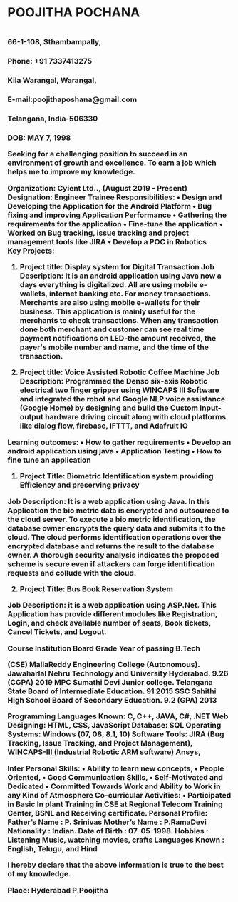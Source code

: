 <h1>POOJITHA POCHANA<h1>
<h3>66-1-108, Sthambampally,<h3>	Phone: +91 7337413275
<h3>Kila Warangal, Warangal,<h3>	E-mail:poojithaposhana@gmail.com
<h3>Telangana, India-506330<h3>	DOB: MAY 7, 1998

Seeking for a challenging position to succeed in an environment of growth and excellence. To earn a job which helps me to improve my knowledge.

   Organization: Cyient Ltd.., (August 2019 - Present)
               Designation: Engineer Trainee
               Responsibilities:
•	Design and Developing the Application for the Android Platform
•	Bug fixing and improving Application Performance
•	Gathering the requirements for the application
•	Fine-tune the application
•	Worked on Bug tracking, issue tracking and project management tools like JIRA
•	Develop a POC in Robotics  
 Key Projects:

1. Project title: Display system for Digital Transaction
Job Description: It is an android application using Java now a days everything is digitalized. All are using mobile e-wallets, internet banking etc. For money transactions. Merchants are also using mobile e-wallets for their business. This application is mainly useful for the merchants to check transactions. When any transaction  done both  merchant  and  customer  can  see real  time  payment  notifications  on LED-the  amount  received, the  payer's  mobile  number  and  name, and  the  time  of the transaction.

2. Project title: Voice Assisted Robotic Coffee Machine
Job Description: Programmed the Denso six-axis Robotic electrical two finger gripper using WINCAPS III Software and integrated the robot and Google NLP voice assistance (Google Home) by designing and build the Custom Input-output hardware driving circuit along with cloud platforms like dialog flow, firebase, IFTTT, and Adafruit IO

Learning outcomes:
• How to gather requirements
• Develop an android application using java
• Application Testing
• How to fine tune an application

1. Project Title: Biometric Identification system providing Efficiency and preserving privacy

Job Description: It is a web application using Java. In this Application the bio metric data is encrypted and outsourced to the cloud server. To execute a bio metric identification, the database owner encrypts the query data and submits it to the cloud.  The cloud performs identification operations over the encrypted database and returns the result to the database owner. A thorough security analysis indicates the proposed scheme is secure even if attackers can forge identification requests and collude with the cloud.

2. Project Title: Bus Book Reservation System 

Job Description: it is a web application using ASP.Net. This Application has provide different modules like Registration, Login, and check available number of seats, Book tickets, Cancel Tickets, and Logout.

Course	Institution	Board	Grade	Year of
passing
           B.Tech

(CSE)	MallaReddy
Engineering
College
(Autonomous).	Jawaharlal Nehru
Technology and
University
Hyderabad.	9.26
(CGPA)	2019
MPC	Sumathi Devi
Junior college.	Telangana State
Board of
Intermediate
Education.	91	2015
SSC	Sahithi High
School	Board of
Secondary
Education.	9.2
(GPA)	2013


Programming Languages Known: C, C++, JAVA, C#, .NET
Web Designing: HTML, CSS, JavaScript
Database: SQL
Operating Systems: Windows (07, 08, 8.1, 10)
Software Tools: JIRA (Bug Tracking, Issue Tracking, and Project Management), WINCAPS-III (Industrial Robotic ARM software) Ansys,

Inter Personal Skills:
•	Ability to learn new concepts,
•	People Oriented,
•	Good Communication Skills,
•	Self-Motivated and Dedicated
•	Committed Towards Work and Ability to Work in any Kind of Atmosphere
Co-curricular Activities:
•	Participated in Basic In plant Training in CSE at Regional Telecom Training Center, BSNL and Receiving certificate.
Personal Profile:
Father’s Name	:   P. Srinivas
Mother’s Name	:   P.RamaDevi
Nationality	:    Indian.
Date of Birth	:	07-05-1998.
Hobbies	:	Listening Music, watching movies, crafts
Languages Known	:	English, Telugu, and Hind


I hereby declare that the above information is true to the best of my knowledge.


Place: Hyderabad
								P.Poojitha

